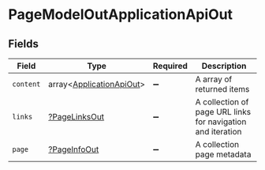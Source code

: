 # PageModelOutApplicationApiOut


## Fields

| Field                                                                | Type                                                                 | Required                                                             | Description                                                          |
| -------------------------------------------------------------------- | -------------------------------------------------------------------- | -------------------------------------------------------------------- | -------------------------------------------------------------------- |
| `content`                                                            | array<[ApplicationApiOut](../../models/shared/ApplicationApiOut.md)> | :heavy_minus_sign:                                                   | A array of returned items                                            |
| `links`                                                              | [?PageLinksOut](../../models/shared/PageLinksOut.md)                 | :heavy_minus_sign:                                                   | A collection of page URL links for navigation and iteration          |
| `page`                                                               | [?PageInfoOut](../../models/shared/PageInfoOut.md)                   | :heavy_minus_sign:                                                   | A collection page metadata                                           |